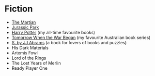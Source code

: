 # Fiction
- [The Martian][1]
- [Jurassic Park][2]
- [Harry Potter][3] (my all-time favourite books)
- [Tomorrow When the War Began][4] (my favourite Australian book series)
- [S. by JJ Abrams][5] (a book for lovers of books and puzzles)
- His Dark Materials
- Artemis Fowl
- Lord of the Rings
- The Lost Years of Merlin
- Ready Player One

[1]:	https://amzn.to/2GIxfW2
[2]:	https://amzn.to/2IlhnGe
[3]:	https://amzn.to/2IhtT9F
[4]:	https://amzn.to/2GGPoDJ
[5]:	https://amzn.to/2Io3c3g